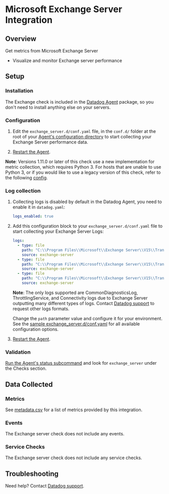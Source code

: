 # Microsoft Exchange Server Integration

## Overview

Get metrics from Microsoft Exchange Server

- Visualize and monitor Exchange server performance

## Setup

### Installation

The Exchange check is included in the [Datadog Agent][1] package, so you don't need to install anything else on your servers.

### Configuration

1. Edit the `exchange_server.d/conf.yaml` file, in the `conf.d/` folder at the root of your [Agent's configuration directory][2] to start collecting your Exchange Server performance data.

2. [Restart the Agent][3].

**Note**: Versions 1.11.0 or later of this check use a new implementation for metric collection, which requires Python 3. For hosts that are unable to use Python 3, or if you would like to use a legacy version of this check, refer to the following [config][8].

### Log collection

1. Collecting logs is disabled by default in the Datadog Agent, you need to enable it in `datadog.yaml`:

   ```yaml
   logs_enabled: true
   ```

2. Add this configuration block to your `exchange_server.d/conf.yaml` file to start collecting your Exchange Server Logs:

   ```yaml
   logs:
     - type: file
       path: "C:\\Program Files\\Microsoft\\Exchange Server\\V15\\TransportRoles\\Logs\\CommonDiagnosticsLog\\*"
       source: exchange-server
     - type: file
       path: "C:\\Program Files\\Microsoft\\Exchange Server\\V15\\TransportRoles\\Logs\\ThrottlingService\\*"
       source: exchange-server
     - type: file
       path: "C:\\Program Files\\Microsoft\\Exchange Server\\V15\\TransportRoles\\Logs\\Hub\\Connectivity\\*"
       source: exchange-server
   ```
    **Note**: The only logs supported are CommonDiagnosticsLog, ThrottlingService, and Connectivity logs due to Exchange Server outputting many different types of logs. Contact [Datadog support][7] to request other logs formats.

   Change the `path` parameter value and configure it for your environment.
   See the [sample exchange_server.d/conf.yaml][4] for all available configuration options.

3. [Restart the Agent][3].


### Validation

[Run the Agent's status subcommand][5] and look for `exchange_server` under the Checks section.

## Data Collected

### Metrics

See [metadata.csv][6] for a list of metrics provided by this integration.

### Events

The Exchange server check does not include any events.

### Service Checks

The Exchange server check does not include any service checks.

## Troubleshooting

Need help? Contact [Datadog support][7].

[1]: /account/settings/agent/latest
[2]: https://docs.datadoghq.com/agent/guide/agent-configuration-files/#agent-configuration-directory
[3]: https://docs.datadoghq.com/agent/guide/agent-commands/#start-stop-and-restart-the-agent
[4]: https://github.com/DataDog/integrations-core/blob/master/exchange_server/datadog_checks/exchange_server/data/conf.yaml.example
[5]: https://docs.datadoghq.com/agent/guide/agent-commands/#agent-status-and-information
[6]: https://github.com/DataDog/integrations-core/blob/master/exchange_server/metadata.csv
[7]: https://docs.datadoghq.com/help/
[8]: https://github.com/DataDog/integrations-core/blob/7.33.x/exchange_server/datadog_checks/exchange_server/data/conf.yaml.example
